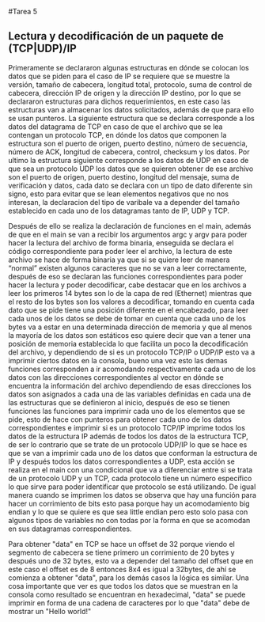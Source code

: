 #Tarea 5

## Lectura y decodificación de un paquete de (TCP|UDP)/IP 

Primeramente se declararon algunas estructuras en dónde se colocan los datos que se piden para el caso de IP se requiere que se muestre la versión, tamaño de cabecera, longitud total, protocolo, suma de control de cabecera, dirección IP de origen y la dirección IP destino, por lo que se declararon estructuras para dichos requerimientos, en este caso las estructuras van a almacenar los datos solicitados, además de que para ello se usan punteros.
La siguiente estructura que se declara corresponde a los datos del datagrama de TCP en caso de que el archivo que se lea contengan un protocolo TCP, en dónde los datos que componen la estructura son el puerto de origen, puerto destino, número de secuencia, número de ACK, longitud de cabecera, control, checksum y los datos.
Por ultimo la estructura siguiente corresponde a los datos de UDP en caso de que sea un protocolo UDP los datos que se quieren obtener de ese archivo son el puerto de origen, puerto destino, longitud del mensaje, suma de verificación y datos, cada dato se declara con un tipo de dato diferente sin signo, esto para evitar que se lean elementos negativos que no nos interesan, la declaracion del tipo de varibale va a depender del tamaño establecido en cada uno de los datagramas tanto de IP, UDP y TCP.

Después de ello se realiza la declaración de funciones en el main, además de que en el main se van a recibir los argumentos argc y argv para poder hacer la lectura del archivo de forma binaria, enseguida se declara el código correspondiente para poder leer el archivo, la lectura de este archivo se hace de forma binaria ya que si se quiere leer de manera “normal” existen algunos caracteres que no se van a leer correctamente, después de eso se declaran las funciones correspondientes para poder hacer la lectura y poder decodificar, cabe destacar que en los archivos a leer los primeros 14 bytes son lo de la capa de red (Ethernet) mientras que el resto de los bytes son los valores a decodificar, tomando en cuenta cada dato que se pide tiene una posición diferente en el encabezado, para leer cada unos de los datos se debe de tomar en cuenta que cada uno de los bytes va a estar en una determinada dirección de memoria y que al menos la mayoría de los datos son estáticos eso quiere decir que van a tener una posición de memoria establecida lo que facilita un poco la decodificación del archivo, y dependiendo de si es un protocolo TCP/IP o UDP/IP esto va a imprimir ciertos datos en la consola, bueno una vez esto las demas funciones corresponden a ir acomodando respectivamente cada uno de los datos con las direcciones correspondientes al vector en dónde se encuentra la información del archivo dependiendo de esas direcciones los datos son asignados a cada una de las variables definidas en cada una de las estructuras que se definieron al inicio, después de eso se tienen funciones las funciones para imprimir cada uno de los elementos que se pide, esto de hace con punteros para obtener cada uno de los datos correspondientes e imprimir si es un protocolo TCP/IP imprime todos los datos de la estructura IP además de todos los datos de la estructura TCP, de ser lo contrario que se trate de un protocolo UDP/IP lo que se hace es que se van a imprimir cada uno de los datos que conforman la estructura de IP y después todos los datos correspondientes a UDP, esta acción se realiza en el main con una condicional que va a diferenciar entre si se trata de un protocolo UDP y un TCP, cada protocolo tiene un número específico lo que sirve para poder identificar que protocolo se está utilizando.
De igual manera cuando se imprimen los datos se observa que hay una función para hacer un corrimiento de bits esto pasa porque hay un acomodamiento big endian y lo que se quiere es que sea little endian pero esto solo pasa con algunos tipos de variables no con todas por la forma en que se acomodan en sus datagramas correspondientes. 

Para obtener "data" en TCP se hace un offset de 32 porque viendo el segmento de cabecera se tiene primero un corrimiento de 20 bytes y después uno de  32 bytes, esto va a depender del tamaño del offset que en este caso el offset es de 8 entonces 8x4 es igual a 32bytes, de ahí se comienza a obtener "data", para los demás casos la lógica es similar.
Una cosa importante que ver es que todos los datos que se muestran en la consola como resultado se encuentran en hexadecimal, "data" se puede imprimir en forma de una cadena de caracteres por lo que "data" debe de mostrar un "Hello world!"
